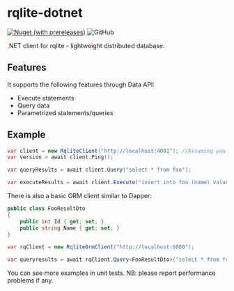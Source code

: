 # rqlite-dotnet
[![Nuget (with prereleases)](https://img.shields.io/nuget/vpre/RqliteDotnet)](https://www.nuget.org/packages/RqliteDotnet/)
![GitHub](https://img.shields.io/github/license/rqlite/rqlite-dotnet)

.NET client for rqlite - lightweight distributed database.

## Features
It supports the following features through Data API:
* Execute statements
* Query data
* Parametrized statements/queries

## Example

```csharp
var client = new RqliteClient("http://localhost:4001"); //Assuming you have rqlite running on that port locally
var version = await client.Ping();

var queryResults = await client.Query("select * from foo");

var executeResults = await client.Execute("insert into foo (name) values('test')");
```

There is also a basic ORM client similar to Dapper:
```csharp
public class FooResultDto
{
    public int Id { get; set; }
    public string Name { get; set; }
}

var rqClient = new RqliteOrmClient("http://localhost:6000");

var queryresults = await rqClient.Query<FooResultDto>("select * from foo"); //Returns List<FooResultDto>
```
You can see more examples in unit tests. NB: please report performance problems if any.
